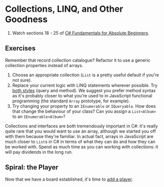 # Collections, LINQ, and Other Goodness

1. Watch sections 18 - 25 of [C# Fundamentals for Absolute Beginners](https://mva.microsoft.com/en-US/training-courses/c-fundamentals-for-absolute-beginners-16169).


## Exercises

Remember that record collection catalogue? Refactor it to use a generic collection properties instead of arrays.
  1. Choose an appropriate collection (`List` is a pretty useful default if you're not sure).
  2. Replace your current logic with LINQ statements wherever possible. Try [both styles](http://programmers.stackexchange.com/a/83268) (query and method). We suggest you prefer method syntax as it's probably closer to what you're used to in JavaScript functional programming (the standard `Array` prototype, for example).
  3. Try changing your property to an `IEnumerable` or `IQueryable`. How does that change the behaviour of your class? Can you assign a `List<Album>` to an `IEnumerable<Album>`?

Collections and interfaces are both tremendously important in C#: it's really quite rare that you would want to use an array, although we started you off with them because they're familiar. In actual fact, arrays in JavaScript are much closer to `List`s in C# in terms of what they can do and how they can be worked with. Spend as much time as you can working with collections: it will pay dividends in the long run.


## Spiral: the Player

Now that we have a board established, it's time to [add a player](spiral/player.md).

